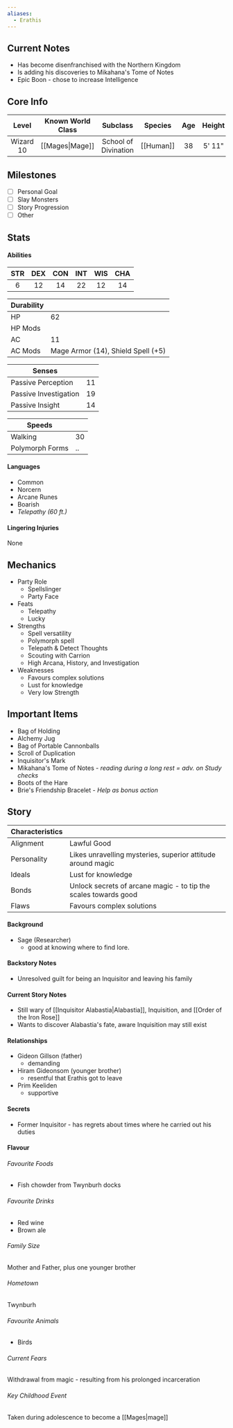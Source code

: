```yaml
---
aliases:
  - Erathis
---
```

## Current Notes
- Has become disenfranchised with the Northern Kingdom
- Is adding his discoveries to Mikahana's Tome of Notes
- Epic Boon - chose to increase Intelligence
## Core Info
|  Level   | Known World Class |       Subclass       |  Species  | Age | Height | Build |
| :------: | :---------------: | :------------------: | :-------: | :-: | :----: | :---: |
| Wizard 10 |  [[Mages\|Mage]]  | School of Divination | [[Human]] | 38  | 5' 11" | Thin  |
## Milestones
- [ ] Personal Goal
- [ ] Slay Monsters
- [ ] Story Progression
- [ ] Other
## Stats
#### Abilities
| STR | DEX | CON | INT | WIS | CHA |
|:---:|:---:|:---:|:---:|:---:|:---:|
| 6 | 12 | 14 | 22 | 12 | 14 |

| Durability | |
|---|---|
| HP | 62 |
| HP Mods |  |
| AC | 11 |
| AC Mods | Mage Armor (14), Shield Spell (+5) |

| Senses | |
|---|---|
| Passive Perception | 11 |
| Passive Investigation | 19 |
| Passive Insight | 14 |

| Speeds | |
|---|---|
| Walking | 30 |
| Polymorph Forms | .. |
#### Languages
- Common
- Norcern
- Arcane Runes
- Boarish
- *Telepathy (60 ft.)*
#### Lingering Injuries
None
## Mechanics
- Party Role
	- Spellslinger
	- Party Face
- Feats
	- Telepathy
	- Lucky
- Strengths
	- Spell versatility
	- Polymorph spell
	- Telepath & Detect Thoughts
	- Scouting with Carrion
	- High Arcana, History, and Investigation
- Weaknesses
	- Favours complex solutions
	- Lust for knowledge
	- Very low Strength
## Important Items
- Bag of Holding
- Alchemy Jug
- Bag of Portable Cannonballs
- Scroll of Duplication
- Inquisitor's Mark
- Mikahana's Tome of Notes - *reading during a long rest = adv. on Study checks*
- Boots of the Hare
- Brie's Friendship Bracelet - *Help as bonus action*
## Story
| Characteristics | |
|---|---|
| Alignment | Lawful Good |
| Personality | Likes unravelling mysteries, superior attitude around magic |
| Ideals | Lust for knowledge |
| Bonds | Unlock secrets of arcane magic - to tip the scales towards good |
| Flaws | Favours complex solutions |
#### Background
- Sage (Researcher)
	- good at knowing where to find lore.
#### Backstory Notes
- Unresolved guilt for being an Inquisitor and leaving his family
#### Current Story Notes
- Still wary of [[Inquisitor Alabastia|Alabastia]], Inquisition, and [[Order of the Iron Rose]]
- Wants to discover Alabastia's fate, aware Inquisition may still exist
#### Relationships
- Gideon Gillson (father)
	- demanding
- Hiram Gideonsom (younger brother)
	- resentful that Erathis got to leave
- Prim Keeliden
	- supportive
#### Secrets
- Former Inquisitor - has regrets about times where he carried out his duties
#### Flavour
###### Favourite Foods
- Fish chowder from Twynburh docks
###### Favourite Drinks
- Red wine
- Brown ale
###### Family Size
Mother and Father, plus one younger brother
###### Hometown
Twynburh
###### Favourite Animals
- Birds
###### Current Fears
Withdrawal from magic - resulting from his prolonged incarceration
###### Key Childhood Event
Taken during adolescence to become a [[Mages|mage]]
